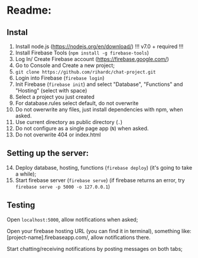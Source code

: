 # Readme:

## Instal
1) Install node.js (https://nodejs.org/en/download/) !!! v7.0 + required !!! 
2) Install Firebase Tools (```npm install -g firebase-tools```)
3) Log In/ Create Firebase account (https://firebase.google.com/)
4) Go to Console and Create a new project;
5) ```git clone https://github.com/rihardc/chat-project.git```
6) Login into Firebase (```firebase login```) 
7) Init Firebase (```firebase init```) and select "Database", "Functions" and "Hosting" (select with space)
8) Select a project you just created
9) For database.rules select default, do not overwrite
10) Do not owerwrite any files, just install dependencies with npm, when asked.
11) Use current directory as public directory (```.```)
12) Do not configure as a single page app (```N```) when asked.
13) Do not overwrite 404 or index.html

## Setting up the server:
14) Deploy database, hosting, functions (```firebase deploy```) (it's going to take a while);
15) Start firebase server (```firebase serve```) (if firebase returns an error, try ```firebase serve -p 5000 -o 127.0.0.1```)

## Testing
Open ```localhost:5000```, allow notifications when asked;

Open your firebase hosting URL (you can find it in terminal), something like: [project-name].firebaseapp.com/, allow notifications there.

Start chatting/receiving notifications by posting messages on both tabs;

